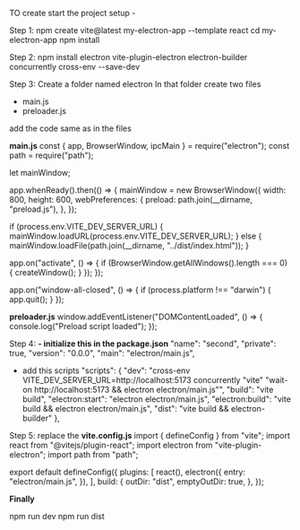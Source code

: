 TO create start the project setup - 

Step 1:
npm create vite@latest my-electron-app --template react
cd my-electron-app
npm install

Step 2:
npm install electron vite-plugin-electron electron-builder concurrently cross-env --save-dev


Step 3:
Create a folder named electron 
  In that folder create two files
- main.js
- preloader.js

add the code same as in the files

**main.js**
const { app, BrowserWindow, ipcMain } = require("electron");
const path = require("path");

let mainWindow;

app.whenReady().then(() => {
  mainWindow = new BrowserWindow({
    width: 800,
    height: 600,
    webPreferences: {
      preload: path.join(__dirname, "preload.js"),
    },
  });

  if (process.env.VITE_DEV_SERVER_URL) {
    mainWindow.loadURL(process.env.VITE_DEV_SERVER_URL);
  } else {
    mainWindow.loadFile(path.join(__dirname, "../dist/index.html"));
  }

  app.on("activate", () => {
    if (BrowserWindow.getAllWindows().length === 0) {
      createWindow();
    }
  });
});

app.on("window-all-closed", () => {
  if (process.platform !== "darwin") {
    app.quit();
  }
});

**preloader.js**
window.addEventListener("DOMContentLoaded", () => {
    console.log("Preload script loaded");
  });


Step 4:
**- initialize this in the package.json**
"name": "second",
  "private": true,
  "version": "0.0.0",
  "main": "electron/main.js",

- add this scripts
  "scripts": {
    "dev": "cross-env VITE_DEV_SERVER_URL=http://localhost:5173 concurrently \"vite\" \"wait-on http://localhost:5173 && electron electron/main.js\"",
    "build": "vite build",
    "electron:start": "electron electron/main.js",
    "electron:build": "vite build && electron electron/main.js",
    "dist": "vite build && electron-builder"
  },


Step 5:
replace the
**vite.config.js**
import { defineConfig } from "vite";
import react from "@vitejs/plugin-react";
import electron from "vite-plugin-electron";
import path from "path";

export default defineConfig({
  plugins: [
    react(),
    electron({
      entry: "electron/main.js",
    }),
  ],
  build: {
    outDir: "dist",
    emptyOutDir: true,
  },
});


**Finally**

npm run dev
npm run dist
  
